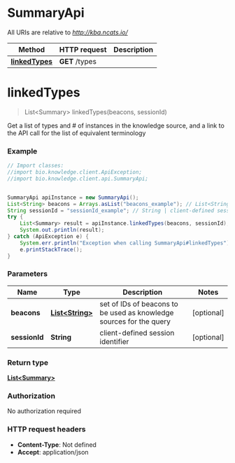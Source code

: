# SummaryApi

All URIs are relative to *http://kba.ncats.io/*

Method | HTTP request | Description
------------- | ------------- | -------------
[**linkedTypes**](SummaryApi.md#linkedTypes) | **GET** /types | 


<a name="linkedTypes"></a>
# **linkedTypes**
> List&lt;Summary&gt; linkedTypes(beacons, sessionId)



Get a list of types and # of instances in the knowledge source, and a link to the API call for the list of equivalent terminology 

### Example
```java
// Import classes:
//import bio.knowledge.client.ApiException;
//import bio.knowledge.client.api.SummaryApi;


SummaryApi apiInstance = new SummaryApi();
List<String> beacons = Arrays.asList("beacons_example"); // List<String> | set of IDs of beacons to be used as knowledge sources for the query 
String sessionId = "sessionId_example"; // String | client-defined session identifier 
try {
    List<Summary> result = apiInstance.linkedTypes(beacons, sessionId);
    System.out.println(result);
} catch (ApiException e) {
    System.err.println("Exception when calling SummaryApi#linkedTypes");
    e.printStackTrace();
}
```

### Parameters

Name | Type | Description  | Notes
------------- | ------------- | ------------- | -------------
 **beacons** | [**List&lt;String&gt;**](String.md)| set of IDs of beacons to be used as knowledge sources for the query  | [optional]
 **sessionId** | **String**| client-defined session identifier  | [optional]

### Return type

[**List&lt;Summary&gt;**](Summary.md)

### Authorization

No authorization required

### HTTP request headers

 - **Content-Type**: Not defined
 - **Accept**: application/json

